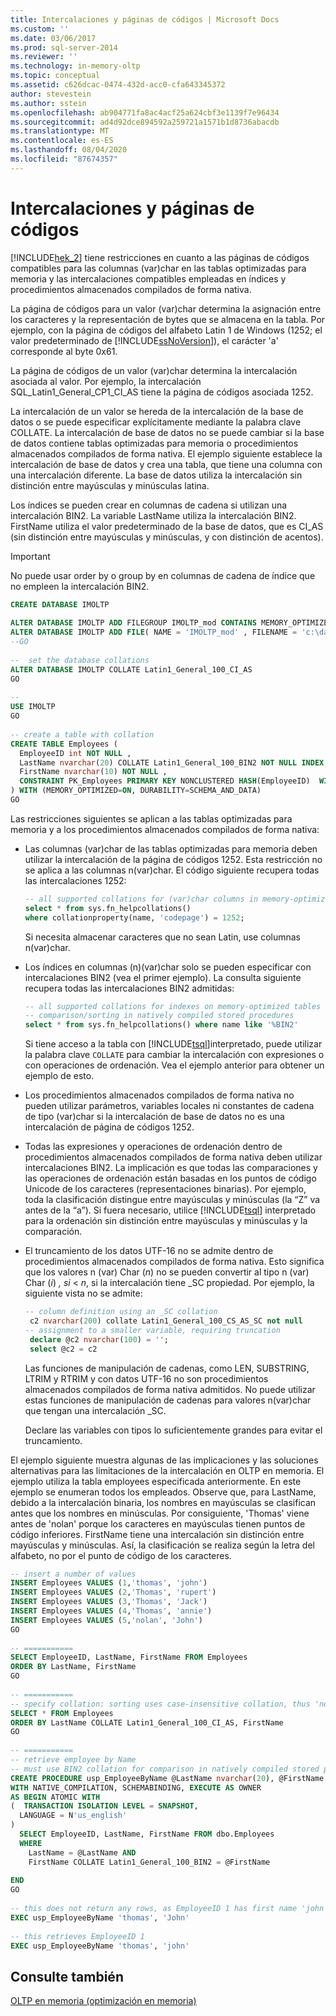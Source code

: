 ```yaml
---
title: Intercalaciones y páginas de códigos | Microsoft Docs
ms.custom: ''
ms.date: 03/06/2017
ms.prod: sql-server-2014
ms.reviewer: ''
ms.technology: in-memory-oltp
ms.topic: conceptual
ms.assetid: c626dcac-0474-432d-acc0-cfa643345372
author: stevestein
ms.author: sstein
ms.openlocfilehash: ab904771fa8ac4acf25a624cbf3e1139f7e96434
ms.sourcegitcommit: ad4d92dce894592a259721a1571b1d8736abacdb
ms.translationtype: MT
ms.contentlocale: es-ES
ms.lasthandoff: 08/04/2020
ms.locfileid: "87674357"
---
```

# <a name="collations-and-code-pages"></a>Intercalaciones y páginas de códigos
  [!INCLUDE[hek_2](../includes/hek-2-md.md)] tiene restricciones en cuanto a las páginas de códigos compatibles para las columnas (var)char en las tablas optimizadas para memoria y las intercalaciones compatibles empleadas en índices y procedimientos almacenados compilados de forma nativa.  
  
 La página de códigos para un valor (var)char determina la asignación entre los caracteres y la representación de bytes que se almacena en la tabla. Por ejemplo, con la página de códigos del alfabeto Latin 1 de Windows (1252; el valor predeterminado de [!INCLUDE[ssNoVersion](../includes/ssnoversion-md.md)]), el carácter 'a' corresponde al byte 0x61.  
  
 La página de códigos de un valor (var)char determina la intercalación asociada al valor. Por ejemplo, la intercalación SQL_Latin1_General_CP1_CI_AS tiene la página de códigos asociada 1252.  
  
 La intercalación de un valor se hereda de la intercalación de la base de datos o se puede especificar explícitamente mediante la palabra clave COLLATE. La intercalación de base de datos no se puede cambiar si la base de datos contiene tablas optimizadas para memoria o procedimientos almacenados compilados de forma nativa. El ejemplo siguiente establece la intercalación de base de datos y crea una tabla, que tiene una columna con una intercalación diferente. La base de datos utiliza la intercalación sin distinción entre mayúsculas y minúsculas latina.  
  
 Los índices se pueden crear en columnas de cadena si utilizan una intercalación BIN2. La variable LastName utiliza la intercalación BIN2. FirstName utiliza el valor predeterminado de la base de datos, que es CI_AS (sin distinción entre mayúsculas y minúsculas, y con distinción de acentos).  
  
> [!IMPORTANT]  
>  No puede usar order by o group by en columnas de cadena de índice que no empleen la intercalación BIN2.  
  
```sql  
CREATE DATABASE IMOLTP  
  
ALTER DATABASE IMOLTP ADD FILEGROUP IMOLTP_mod CONTAINS MEMORY_OPTIMIZED_DATA  
ALTER DATABASE IMOLTP ADD FILE( NAME = 'IMOLTP_mod' , FILENAME = 'c:\data\IMOLTP_mod') TO FILEGROUP IMOLTP_mod;  
--GO  
  
--  set the database collations  
ALTER DATABASE IMOLTP COLLATE Latin1_General_100_CI_AS  
GO  
  
--  
USE IMOLTP   
GO  
  
-- create a table with collation  
CREATE TABLE Employees (  
  EmployeeID int NOT NULL ,   
  LastName nvarchar(20) COLLATE Latin1_General_100_BIN2 NOT NULL INDEX IX_LastName NONCLUSTERED,   
  FirstName nvarchar(10) NOT NULL ,  
  CONSTRAINT PK_Employees PRIMARY KEY NONCLUSTERED HASH(EmployeeID)  WITH (BUCKET_COUNT=1024)  
) WITH (MEMORY_OPTIMIZED=ON, DURABILITY=SCHEMA_AND_DATA)  
GO  
```  
  
 Las restricciones siguientes se aplican a las tablas optimizadas para memoria y a los procedimientos almacenados compilados de forma nativa:  
  
-   Las columnas (var)char de las tablas optimizadas para memoria deben utilizar la intercalación de la página de códigos 1252. Esta restricción no se aplica a las columnas n(var)char. El código siguiente recupera todas las intercalaciones 1252:  
  
    ```sql  
    -- all supported collations for (var)char columns in memory-optimized tables  
    select * from sys.fn_helpcollations()  
    where collationproperty(name, 'codepage') = 1252;  
    ```  
  
     Si necesita almacenar caracteres que no sean Latin, use columnas n(var)char.  
  
-   Los índices en columnas (n)(var)char solo se pueden especificar con intercalaciones BIN2 (vea el primer ejemplo). La consulta siguiente recupera todas las intercalaciones BIN2 admitidas:  
  
    ```sql  
    -- all supported collations for indexes on memory-optimized tables and   
    -- comparison/sorting in natively compiled stored procedures  
    select * from sys.fn_helpcollations() where name like '%BIN2'  
    ```  
  
     Si tiene acceso a la tabla con [!INCLUDE[tsql](../includes/tsql-md.md)]interpretado, puede utilizar la palabra clave `COLLATE` para cambiar la intercalación con expresiones o con operaciones de ordenación. Vea el ejemplo anterior para obtener un ejemplo de esto.  
  
-   Los procedimientos almacenados compilados de forma nativa no pueden utilizar parámetros, variables locales ni constantes de cadena de tipo (var)char si la intercalación de base de datos no es una intercalación de página de códigos 1252.  
  
-   Todas las expresiones y operaciones de ordenación dentro de procedimientos almacenados compilados de forma nativa deben utilizar intercalaciones BIN2. La implicación es que todas las comparaciones y las operaciones de ordenación están basadas en los puntos de código Unicode de los caracteres (representaciones binarias). Por ejemplo, toda la clasificación distingue entre mayúsculas y minúsculas (la “Z” va antes de la “a”). Si fuera necesario, utilice [!INCLUDE[tsql](../includes/tsql-md.md)] interpretado para la ordenación sin distinción entre mayúsculas y minúsculas y la comparación.  
  
-   El truncamiento de los datos UTF-16 no se admite dentro de procedimientos almacenados compilados de forma nativa. Esto significa que los valores n (var) Char (*n*) no se pueden convertir al tipo n (var) Char (*i*) *, si*  <  *n*, si la intercalación tiene _SC propiedad. Por ejemplo, la siguiente vista no se admite:  
  
    ```sql  
    -- column definition using an _SC collation  
     c2 nvarchar(200) collate Latin1_General_100_CS_AS_SC not null   
    -- assignment to a smaller variable, requiring truncation  
     declare @c2 nvarchar(100) = '';  
     select @c2 = c2  
    ```  
  
     Las funciones de manipulación de cadenas, como LEN, SUBSTRING, LTRIM y RTRIM y con datos UTF-16 no son procedimientos almacenados compilados de forma nativa admitidos. No puede utilizar estas funciones de manipulación de cadenas para valores n(var)char que tengan una intercalación _SC.  
  
     Declare las variables con tipos lo suficientemente grandes para evitar el truncamiento.  
  
 El ejemplo siguiente muestra algunas de las implicaciones y las soluciones alternativas para las limitaciones de la intercalación en OLTP en memoria. El ejemplo utiliza la tabla employees especificada anteriormente. En este ejemplo se enumeran todos los empleados. Observe que, para LastName, debido a la intercalación binaria, los nombres en mayúsculas se clasifican antes que los nombres en minúsculas. Por consiguiente, 'Thomas' viene antes de 'nolan' porque los caracteres en mayúsculas tienen puntos de código inferiores. FirstName tiene una intercalación sin distinción entre mayúsculas y minúsculas. Así, la clasificación se realiza según la letra del alfabeto, no por el punto de código de los caracteres.  
  
```sql  
-- insert a number of values  
INSERT Employees VALUES (1,'thomas', 'john')  
INSERT Employees VALUES (2,'Thomas', 'rupert')  
INSERT Employees VALUES (3,'Thomas', 'Jack')  
INSERT Employees VALUES (4,'Thomas', 'annie')  
INSERT Employees VALUES (5,'nolan', 'John')  
GO  
  
-- ===========  
SELECT EmployeeID, LastName, FirstName FROM Employees  
ORDER BY LastName, FirstName  
GO  
  
-- ===========  
-- specify collation: sorting uses case-insensitive collation, thus 'nolan' comes before 'Thomas'  
SELECT * FROM Employees  
ORDER BY LastName COLLATE Latin1_General_100_CI_AS, FirstName  
GO  
  
-- ===========  
-- retrieve employee by Name  
-- must use BIN2 collation for comparison in natively compiled stored procedures  
CREATE PROCEDURE usp_EmployeeByName @LastName nvarchar(20), @FirstName nvarchar(10)  
WITH NATIVE_COMPILATION, SCHEMABINDING, EXECUTE AS OWNER  
AS BEGIN ATOMIC WITH   
(  TRANSACTION ISOLATION LEVEL = SNAPSHOT,  
  LANGUAGE = N'us_english'  
)  
  SELECT EmployeeID, LastName, FirstName FROM dbo.Employees  
  WHERE   
    LastName = @LastName AND  
    FirstName COLLATE Latin1_General_100_BIN2 = @FirstName  
  
END  
GO  
  
-- this does not return any rows, as EmployeeID 1 has first name 'john', which is not equal to 'John' in a binary collation  
EXEC usp_EmployeeByName 'thomas', 'John'  
  
-- this retrieves EmployeeID 1  
EXEC usp_EmployeeByName 'thomas', 'john'  
```  
  
## <a name="see-also"></a>Consulte también  
 [OLTP en memoria &#40;optimización en memoria&#41;](../relational-databases/in-memory-oltp/in-memory-oltp-in-memory-optimization.md)  
  
  
